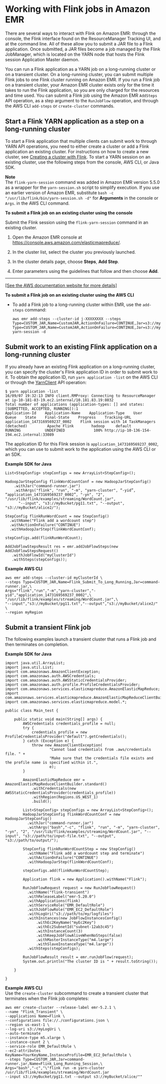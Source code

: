 # Working with Flink jobs in Amazon EMR<a name="flink-jobs"></a>

There are several ways to interact with Flink on Amazon EMR: through the console, the Flink interface found on the ResourceManager Tracking UI, and at the command line\. All of these allow you to submit a JAR file to a Flink application\. Once submitted, a JAR files become a job managed by the Flink JobManager, which is located on the YARN node that hosts the Flink session Application Master daemon\.

You can run a Flink application as a YARN job on a long\-running cluster or on a transient cluster\. On a long\-running cluster, you can submit multiple Flink jobs to one Flink cluster running on Amazon EMR\. If you run a Flink job on a transient cluster, your Amazon EMR cluster exists only for the time it takes to run the Flink application, so you are only charged for the resources and time used\. You can submit a Flink job using the Amazon EMR `AddSteps` API operation, as a step argument to the `RunJobFlow` operation, and through the AWS CLI `add-steps` or `create-cluster` commands\.

## Start a Flink YARN application as a step on a long\-running cluster<a name="flink-add-step"></a>

To start a Flink application that multiple clients can submit work to through YARN API operations, you need to either create a cluster or add a Flink application an existing cluster\. For instructions on how to create a new cluster, see [Creating a cluster with Flink](flink-create-cluster.md)\. To start a YARN session on an existing cluster, use the following steps from the console, AWS CLI, or Java SDK\.

**Note**  
The `flink-yarn-session` command was added in Amazon EMR version 5\.5\.0 as a wrapper for the `yarn-session.sh` script to simplify execution\. If you use an earlier version of Amazon EMR, substitute `bash -c "/usr/lib/flink/bin/yarn-session.sh -d"` for **Arguments** in the console or `Args`\. in the AWS CLI command\.

**To submit a Flink job on an existing cluster using the console**

Submit the Flink session using the `flink-yarn-session` command in an existing cluster\.

1. Open the Amazon EMR console at [https://console\.aws\.amazon\.com/elasticmapreduce/](https://console.aws.amazon.com/elasticmapreduce/)\.

1. In the cluster list, select the cluster you previously launched\.

1. In the cluster details page, choose **Steps**, **Add Step**\.

1. Enter parameters using the guidelines that follow and then choose **Add**\.  
****    
[\[See the AWS documentation website for more details\]](http://docs.aws.amazon.com/emr/latest/ReleaseGuide/flink-jobs.html)

**To submit a Flink job on an existing cluster using the AWS CLI**
+ To add a Flink job to a long\-running cluster within EMR, use the `add-steps` command:

  ```
  aws emr add-steps --cluster-id j-XXXXXXXX --steps Type=CUSTOM_JAR,Name=CustomJAR,ActionOnFailure=CONTINUE,Jar=s3://mybucket/mytest.jar,Args=arg1,arg2,arg3 Type=CUSTOM_JAR,Name=CustomJAR,ActionOnFailure=CONTINUE,Jar=s3://mybucket/mytest.jar,MainClass=mymainclass,Args=flink-yarn-session -d
  ```

## Submit work to an existing Flink application on a long\-running cluster<a name="flink-submit-work"></a>

If you already have an existing Flink application on a long\-running cluster, you can specify the cluster's Flink application ID in order to submit work to it\. To obtain the application ID, run `yarn application -list` on the AWS CLI or through the [YarnClient](https://hadoop.apache.org/docs/current/api/org/apache/hadoop/yarn/client/api/YarnClient.html) API operation:

```
$ yarn application -list
16/09/07 19:32:13 INFO client.RMProxy: Connecting to ResourceManager at ip-10-181-83-19.ec2.internal/10.181.83.19:8032
Total number of applications (application-types: [] and states: [SUBMITTED, ACCEPTED, RUNNING]):1
Application-Id    Application-Name    Application-Type    User    Queue    State    Final-State    Progress    Tracking-URL
application_1473169569237_0002    Flink session with 14 TaskManagers (detached)	        Apache Flink	    hadoop	   default	           RUNNING	         UNDEFINED	           100%	http://ip-10-136-154-194.ec2.internal:33089
```

The application ID for this Flink session is `application_1473169569237_0002`, which you can use to submit work to the application using the AWS CLI or an SDK\.

**Example SDK for Java**  

```
List<StepConfig> stepConfigs = new ArrayList<StepConfig>();
  
HadoopJarStepConfig flinkWordCountConf = new HadoopJarStepConfig()
    .withJar("command-runner.jar")
    .withArgs("flink", "run", "-m", "yarn-cluster", “-yid”, “application_1473169569237_0002”, "-yn", "2", "/usr/lib/flink/examples/streaming/WordCount.jar", 
      "--input", "s3://myBucket/pg11.txt", "--output", "s3://myBucket/alice2/");
  
StepConfig flinkRunWordCount = new StepConfig()
  .withName("Flink add a wordcount step")
  .withActionOnFailure("CONTINUE")
  .withHadoopJarStep(flinkWordCountConf);
  
stepConfigs.add(flinkRunWordCount); 
  
AddJobFlowStepsResult res = emr.addJobFlowSteps(new AddJobFlowStepsRequest()
   .withJobFlowId("myClusterId")
   .withSteps(stepConfigs));
```

**Example AWS CLI**  

```
aws emr add-steps --cluster-id myClusterId \
--steps Type=CUSTOM_JAR,Name=Flink_Submit_To_Long_Running,Jar=command-runner.jar,\
Args="flink","run","-m","yarn-cluster","-yid","application_1473169569237_0002",\
"/usr/lib/flink/examples/streaming/WordCount.jar",\
"--input","s3://myBucket/pg11.txt","--output","s3://myBucket/alice2/" \
--region myRegion
```

## Submit a transient Flink job<a name="flink-transient-job"></a>

The following examples launch a transient cluster that runs a Flink job and then terminates on completion\.

**Example SDK for Java**  

```
import java.util.ArrayList;
import java.util.List;
import com.amazonaws.AmazonClientException;
import com.amazonaws.auth.AWSCredentials;
import com.amazonaws.auth.AWSStaticCredentialsProvider;
import com.amazonaws.auth.profile.ProfileCredentialsProvider;
import com.amazonaws.services.elasticmapreduce.AmazonElasticMapReduce;
import com.amazonaws.services.elasticmapreduce.AmazonElasticMapReduceClientBuilder;
import com.amazonaws.services.elasticmapreduce.model.*;

public class Main_test {

	public static void main(String[] args) {
		AWSCredentials credentials_profile = null;		
		try {
			credentials_profile = new ProfileCredentialsProvider("default").getCredentials();
        } catch (Exception e) {
            throw new AmazonClientException(
                    "Cannot load credentials from .aws/credentials file. " +
                    "Make sure that the credentials file exists and the profile name is specified within it.",
                    e);
        }
		
		AmazonElasticMapReduce emr = AmazonElasticMapReduceClientBuilder.standard()
			.withCredentials(new AWSStaticCredentialsProvider(credentials_profile))
			.withRegion(Regions.US_WEST_1)
			.build();
        
		List<StepConfig> stepConfigs = new ArrayList<StepConfig>();
	    HadoopJarStepConfig flinkWordCountConf = new HadoopJarStepConfig()
	      .withJar("command-runner.jar")
	      .withArgs("bash","-c", "flink", "run", "-m", "yarn-cluster", "-yn", "2", "/usr/lib/flink/examples/streaming/WordCount.jar", "--input", "s3://path/to/input-file.txt", "--output", "s3://path/to/output/");
	    
	    StepConfig flinkRunWordCountStep = new StepConfig()
	      .withName("Flink add a wordcount step and terminate")
	      .withActionOnFailure("CONTINUE")
	      .withHadoopJarStep(flinkWordCountConf);
	    
	    stepConfigs.add(flinkRunWordCountStep); 
	    
	    Application flink = new Application().withName("Flink");
	    
	    RunJobFlowRequest request = new RunJobFlowRequest()
	      .withName("flink-transient")
	      .withReleaseLabel("emr-5.20.0")
	      .withApplications(flink)
	      .withServiceRole("EMR_DefaultRole")
	      .withJobFlowRole("EMR_EC2_DefaultRole")
	      .withLogUri("s3://path/to/my/logfiles")
	      .withInstances(new JobFlowInstancesConfig()
	          .withEc2KeyName("myEc2Key")
	          .withEc2SubnetId("subnet-12ab3c45")
	          .withInstanceCount(3)
	          .withKeepJobFlowAliveWhenNoSteps(false)
	          .withMasterInstanceType("m4.large")
	          .withSlaveInstanceType("m4.large"))
	      .withSteps(stepConfigs);
	    
	    RunJobFlowResult result = emr.runJobFlow(request);  
		System.out.println("The cluster ID is " + result.toString());

	}

}
```

**Example AWS CLI**  
Use the `create-cluster` subcommand to create a transient cluster that terminates when the Flink job completes:  

```
aws emr create-cluster --release-label emr-5.2.1 \
--name "Flink_Transient" \
--applications Name=Flink \
--configurations file://./configurations.json \
--region us-east-1 \
--log-uri s3://myLogUri \
--auto-terminate
--instance-type m5.xlarge \
--instance-count 2 \
--service-role EMR_DefaultRole \ 
--ec2-attributes KeyName=YourKeyName,InstanceProfile=EMR_EC2_DefaultRole \
--steps Type=CUSTOM_JAR,Jar=command-runner.jar,Name=Flink_Long_Running_Session,\
Args="bash","-c","\"flink run -m yarn-cluster /usr/lib/flink/examples/streaming/WordCount.jar
--input s3://myBucket/pg11.txt --output s3://myBucket/alice/""
```